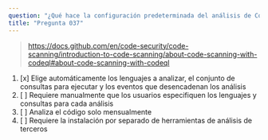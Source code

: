 ```yaml
---
question: "¿Qué hace la configuración predeterminada del análisis de CodeQL en GitHub?"
title: "Pregunta 037"
---
```


> https://docs.github.com/en/code-security/code-scanning/introduction-to-code-scanning/about-code-scanning-with-codeql#about-code-scanning-with-codeql
1. [x] Elige automáticamente los lenguajes a analizar, el conjunto de consultas para ejecutar y los eventos que desencadenan los análisis
1. [ ] Requiere manualmente que los usuarios especifiquen los lenguajes y consultas para cada análisis
1. [ ] Analiza el código solo mensualmente
1. [ ] Requiere la instalación por separado de herramientas de análisis de terceros
